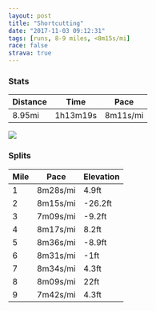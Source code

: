 ```yaml
---
layout: post
title: "Shortcutting"
date: "2017-11-03 09:12:31"
tags: [runs, 8-9 miles, <8m15s/mi]
race: false
strava: true
---
```


### Stats

| Distance | Time | Pace |
|----------|------|------|
|8.95mi|1h13m19s|8m11s/mi|

<img src='https://maps.googleapis.com/maps/api/staticmap?maptype=roadmap&path=enc:uxrwFhlqbM~CqH~o@|b@dEmMb\fNdByGtHtCtCgBrNbF|WyCvJ`OpCxI{G|JhC~@lIbh@rF~ApFbPnDzC`GlOdArRsBf@}@rI{Jz@eAbN{FlLoIoGeB|CqVmDg@yFaC}@yBM}DzFqYiDbAgT_A[sqAmNal@qAk]iIdEiSzDsIy@gG~EeBbEsRv@VbFeLQcCfAjAg@{BhA_Ax@mI~EyIzFsVdCsCi@kCvF}K&key=AIzaSyC1MId7bFpkLXNAaYhBSTb8jLyiSqzbDtM&size=800x800&markers=color:yellow|label:S|40.73371,-73.98613&markers=color:green|label:F|40.73394000000002,-73.98477000000001'>

### Splits

| Mile | Pace | Elevation |
|------|------|-----------|
|1|8m28s/mi|4.9ft|
|2|8m15s/mi|-26.2ft|
|3|7m09s/mi|-9.2ft|
|4|8m17s/mi|8.2ft|
|5|8m36s/mi|-8.9ft|
|6|8m31s/mi|-1ft|
|7|8m34s/mi|4.3ft|
|8|8m09s/mi|22ft|
|9|7m42s/mi|4.3ft|
